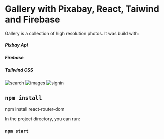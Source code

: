 # Gallery with Pixabay, React, Taiwind and Firebase

Gallery is a collection of high resolution photos. It was build with:

##### Pixbay Api
##### Firebase
##### Tailwind CSS


![search](https://user-images.githubusercontent.com/44949877/201139255-1ed67ec5-1ab5-4341-a37d-583efb6057ff.png)
![images](https://user-images.githubusercontent.com/44949877/201139296-6930f844-f973-4f65-aeda-39573db895b3.png)
![signin](https://user-images.githubusercontent.com/44949877/201139312-dd8a6ae6-23bf-46fa-9549-9c30c7208c72.png)


## `npm install`

npm install react-router-dom

In the project directory, you can run:

### `npm start`

